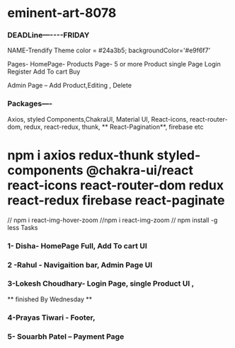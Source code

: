 # eminent-art-8078


### DEADLine—----FRIDAY

NAME-Trendify
Theme color = #24a3b5;
backgroundColor='#e9f6f7'

Pages-
HomePage-
Products Page- 5 or more
Product single Page
Login 
Register
Add To cart 
Buy


Admin Page – Add Product,Editing , Delete 

### Packages—-
Axios, styled Components,ChakraUI, Material UI, React-icons, react-router-dom, redux, react-redux, thunk, ** React-Pagination**, firebase etc
# npm i axios redux-thunk styled-components @chakra-ui/react react-icons react-router-dom redux react-redux firebase react-paginate
// npm i react-img-hover-zoom 
//npm i react-img-zoom
// npm install -g less
  Tasks 

### 1- Disha- HomePage Full,  Add To cart UI


### 2 -Rahul - Navigaition bar, Admin Page UI
 

### 3-Lokesh Choudhary- Login Page, single Product UI ,

** finished By Wednesday **

 ### 4-Prayas Tiwari - Footer,

### 5- Souarbh Patel – Payment Page
